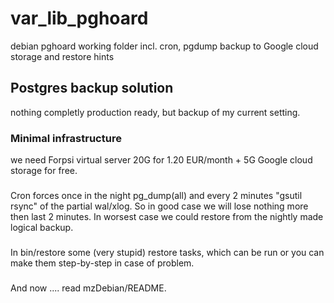 # var_lib_pghoard
debian pghoard working folder incl. cron, pgdump backup to Google cloud storage and restore hints

## Postgres backup solution
nothing completly production ready, but backup of my current setting.

### Minimal infrastructure
we need Forpsi virtual server 20G for 1.20 EUR/month + 5G Google cloud storage for free.

###
Cron forces once in the night pg_dump(all) and every 2 minutes "gsutil rsync" of the partial wal/xlog.
So in good case we will lose nothing more then last 2 minutes.
In worsest case we could restore from the nightly made logical backup.

###
In bin/restore some (very stupid) restore tasks, which can be run or you can make them step-by-step in case of problem.

###
And now .... read mzDebian/README.